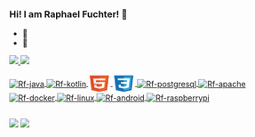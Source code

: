 ### Hi! I am Raphael Fuchter! 👋

- 🔭 
- 🌱 

 <div>
  <a href="https://github.com/raphaelfuchter">
  <img height="180em" src="https://github-readme-stats.vercel.app/api?username=raphaelfuchter&show_icons=true&theme=dracula&include_all_commits=true&count_private=true"/>
  <img height="180em" src="https://github-readme-stats.vercel.app/api/top-langs/?username=raphaelfuchter&layout=compact&langs_count=7&theme=dracula"/>
</div>
  
  <div style="display: inline_block"><br>
    <img align="center" alt="Rf-java" height="30" width="40" src="https://raw.githubusercontent.com/devicons/devicon/master/icons/java/java-android.svg">
    <img align="center" alt="Rf-kotlin" height="30" width="40" src="https://raw.githubusercontent.com/devicons/devicon/master/icons/kotlin/kotlin-android.svg">    
    <img align="center" alt="Rf-HTML" height="30" width="40" src="https://raw.githubusercontent.com/devicons/devicon/master/icons/html5/html5-original.svg">
    <img align="center" alt="Rf-CSS" height="30" width="40" src="https://raw.githubusercontent.com/devicons/devicon/master/icons/css3/css3-original.svg">
    <img align="center" alt="Rf-postgresql" height="30" width="40" src="https://raw.githubusercontent.com/devicons/devicon/master/icons/postgresql/postgresql-android.svg">
    <img align="center" alt="Rf-apache" height="30" width="40" src="https://raw.githubusercontent.com/devicons/devicon/master/icons/apache/apache-android.svg">  
    <img align="center" alt="Rf-docker" height="30" width="40" src="https://raw.githubusercontent.com/devicons/devicon/master/icons/docker/docker-android.svg">
    <img align="center" alt="Rf-linux" height="30" width="40" src="https://raw.githubusercontent.com/devicons/devicon/master/icons/javascript/linux-android.svg">
    <img align="center" alt="Rf-android" height="30" width="40" src="https://raw.githubusercontent.com/devicons/devicon/master/icons/javascript/android-android.svg">
    <img align="center" alt="Rf-raspberrypi" height="30" width="40" src="https://raw.githubusercontent.com/devicons/devicon/master/icons/javascript/raspberrypi-raspberrypi.svg">   
</div>
  
  ##
  
<div>  
  <a href = "mailto:raphael.fuchter@gmail.com"><img src="https://img.shields.io/badge/-Gmail-%23333?style=for-the-badge&logo=gmail&logoColor=white" target="_blank"></a>
  <a href="https://www.linkedin.com/in/raphael-fuchter-13b483bb/" target="_blank"><img src="https://img.shields.io/badge/-LinkedIn-%230077B5?style=for-the-badge&logo=linkedin&logoColor=white" target="_blank"></a> 
</div>
